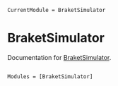 ```@meta
CurrentModule = BraketSimulator
```

# BraketSimulator

Documentation for [BraketSimulator](https://github.com/amazon-braket/BraketSimulator.jl).

```@index
```

```@autodocs
Modules = [BraketSimulator]
```
